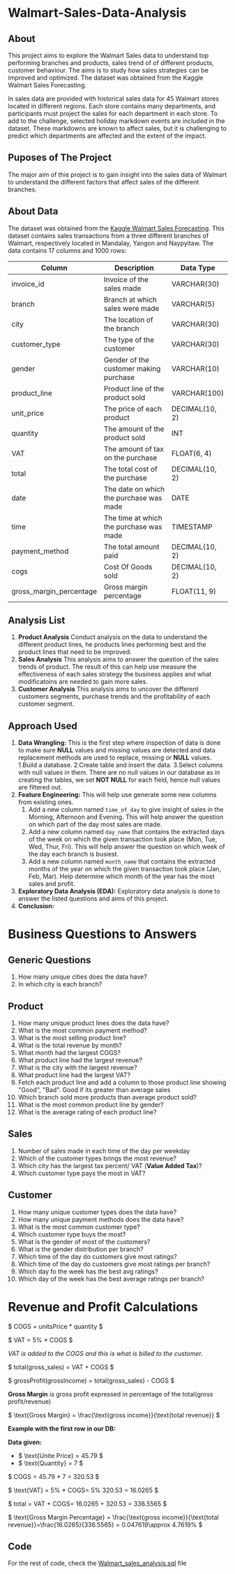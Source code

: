 # Walmart-Sales-Data-Analysis

## About

This project aims to explore the Walmart Sales data to understand top performing branches and products, sales trend of of different products, customer behaviour. The aims is to study how sales strategies can be improved and optimized. The dataset was obtained from the Kaggle Walmart Sales Forecasting.

In sales data are provided with historical sales data for 45 Walmart stores located in different regions. Each store contains many departments, and participants must project the sales for each department in each store. To add to the challenge, selected holiday markdown events are included in the dataset. These markdowns are known to affect sales, but it is challenging to predict which departments are affected and the extent of the impact.

## Puposes of The Project

The major aim of thie project is to gain insight into the sales data of Walmart to understand the different factors that affect sales of the different branches.

## About Data

The dataset was obtained from the [Kaggle Walmart Sales Forecasting](https://www.kaggle.com/c/walmart-recruiting-store-sales-forecasting). This dataset contains sales transactions from a three different branches of Walmart, respectively located in Mandalay, Yangon and Naypyitaw. The data contains 17 columns and 1000 rows:

| Column                | Description                              | Data Type      |
|------------------------|------------------------------------------|----------------|
| invoice_id            | Invoice of the sales made                | VARCHAR(30)    |
| branch                | Branch at which sales were made          | VARCHAR(5)     |
| city                  | The location of the branch               | VARCHAR(30)    |
| customer_type         | The type of the customer                 | VARCHAR(30)    |
| gender                | Gender of the customer making purchase   | VARCHAR(10)    |
| product_line          | Product line of the product sold         | VARCHAR(100)   |
| unit_price            | The price of each product                | DECIMAL(10, 2) |
| quantity              | The amount of the product sold           | INT            |
| VAT                   | The amount of tax on the purchase        | FLOAT(6, 4)    |
| total                 | The total cost of the purchase           | DECIMAL(10, 2) |
| date                  | The date on which the purchase was made  | DATE           |
| time                  | The time at which the purchase was made  | TIMESTAMP      |
| payment_method        | The total amount paid                    | DECIMAL(10, 2) |
| cogs                  | Cost Of Goods sold                       | DECIMAL(10, 2) |
| gross_margin_percentage | Gross margin percentage                | FLOAT(11, 9)   |

## Analysis List
1. **Product Analysis**
   Conduct analysis on the data to understand the different product lines, he products lines performing best and the product lines that need to be improved.
2. **Sales Analysis**
   This analysis aims to answer the question of the sales trends of product. The result of this can help use measure the effectiveness of each sales strategy the business applies and what modificatoins are needed to gain more sales.
3. **Customer Analysis**
   This analysis aims to uncover the different customers segments, purchase trends and the profitability of each customer segment.

## Approach Used
1. **Data Wrangling:** This is the first step where inspection of data is done to make sure **NULL** values and missing values are detected and data replacement methods are used to replace, missing or **NULL** values.
   1.Build a database.
   2.Create table and insert the data.
   3.Select columns with null values in them. There are no null values in our database as in creating the tables, we set **NOT NULL** for each field, hence null values are filtered out.
2. **Feature Engineering:** This will help use generate some new columns from existing ones.
   1. Add a new column named `time_of_day` to give insight of sales in the Morning, Afternoon and Evening. This will help answer the question on which part of the day most sales are made.
   2. Add a new column named `day_name` that contains the extracted days of the week on which the given transaction took place (Mon, Tue, Wed, Thur, Fri). This will help answer the question on which week of the day each branch is busiest.
   3. Add a new column named `month_name` that contains the extracted months of the year on which the given transaction took place (Jan, Feb, Mar). Help determine which month of the year has the most sales and profit.
3. **Exploratory Data Analysis (EDA):** Exploratory data analysis is done to answer the listed questions and aims of this project.
4. **Conclusion:**

# Business Questions to Answers

## Generic Questions
 1. How many unique cities does the data have?
 2. In which city is each branch?

## Product
 1. How many unique product lines does the data have?
 2. What is the most common payment method?
 3. What is the most selling product line?
 4. What is the total revenue by month?
 5. What month had the largest COGS?
 6. What product line had the largest revenue?
 7. What is the city with the largest revenue?
 8. What product line had the largest VAT?
 9. Fetch each product line and add a column to those product line showing "Good", "Bad". Good if its greater than average sales
 10. Which branch sold more products than average product sold?
 11. What is the most common product line by gender?
 12. What is the average rating of each product line?

## Sales
 1. Number of sales made in each time of the day per weekday
 2. Which of the customer types brings the most revenue?
 3. Which city has the largest tax percent/ VAT (**Value Added Tax**)?
 4. Which customer type pays the most in VAT?

## Customer
 1. How many unique customer types does the data have?
 2. How many unique payment methods does the data have?
 3. What is the most common customer type?
 4. Which customer type buys the most?
 5. What is the gender of most of the customers?
 6. What is the gender distribution per branch?
 7. Which time of the day do customers give most ratings?
 8. Which time of the day do customers give most ratings per branch?
 9. Which day fo the week has the best avg ratings?
 10. Which day of the week has the best average ratings per branch?

# Revenue and Profit Calculations

$ COGS = unitsPrice * quantity $

$ VAT = 5% * COGS $

*VAT is added to the COGS and this is what is billed to the customer.*

$ total(gross_sales) = VAT + COGS $

$ grossProfit(grossIncome) = total(gross_sales) - COGS $

**Gross Margin** is gross profit expressed in percentage of the total(gross profit/revenue)

$ \text{Gross Margin} = \frac{\text{gross income}}{\text{total revenue}} $

**Example with the first row in our DB:**

**Data given:**
- $ \text{Unite Price} = 45.79 $
- $ \text{Quantity} = 7 $

$ COGS = 45.79 * 7 = 320.53 $

$ \text{VAT} = 5% * COGS\= 5% 320.53 = 16.0265 $

$ total = VAT + COGS\= 16.0265 + 320.53 = 336.5565 $

$ \text{Gross Margin Percentage} = \frac{\text{gross income}}{\text{total revenue}}\=\frac{16.0265}{336.5565} = 0.047619\\approx 4.7619% $

## Code

For the rest of code, check the [Walmart_sales_analysis.sql](Walmart_sales_analysis.sql) file



